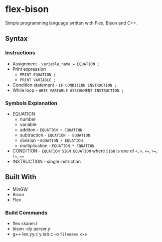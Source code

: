 # flex-bison

Simple programming language written with Flex, Bison and C++.

## Syntax

### Instructions

- Assignment - `variable_name = EQUATION ;`
- Print expression 
  - `PRINT EQUATION ;`
  - `PRINT VARIABLE ;`
- Condition statement - `IF CONDITION INSTRUCTION ;`
- While loop - `WHIE VARIABLE ASSIGNMENT INSTRUCTION ;`

### Symbols Explanation

- EQUATION
  - number
  - variable
  - additon - `EQUATION + EQUATION`
  - subtraction - `EQUATION - EQUATION`
  - division - `EQUATION / EQUATION`
  - multiplication - `EQUATION * EQUATION`
- CONDITION - `EQUATION SIGN EQUATION` where `SIGN` is one of `<`, `>`, `<=`, `>=`, `!=`, `==`
- INSTRUCTION - single instriction

## Built With

* MinGW
* Bison
* Flex

### Build Commands
* flex skaner.l
* bison -dy parser.y
* g++ lex.yy.c y.tab.c -o `filename.exe`
